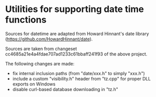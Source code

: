 <!--
The MIT License (MIT)

Permission is hereby granted, free of charge, to any person obtaining a copy
of this software and associated documentation files (the "Software"), to deal
in the Software without restriction, including without limitation the rights
to use, copy, modify, merge, publish, distribute, sublicense, and/or sell
copies of the Software, and to permit persons to whom the Software is
furnished to do so, subject to the following conditions:

The above copyright notice and this permission notice shall be included in all
copies or substantial portions of the Software.
-->

# Utilities for supporting date time functions

Sources for datetime are adapted from Howard Hinnant's date library
(https://github.com/HowardHinnant/date).

Sources are taken from changeset cc4685a21e4a4fdae707ad1233c61bbaff241f93
of the above project.

The following changes are made:
- fix internal inclusion paths (from "date/xxx.h" to simply "xxx.h")
- include a custom "visibility.h" header from "tz.cpp" for proper DLL
  exports on Windows
- disable curl-based database downloading in "tz.h"
